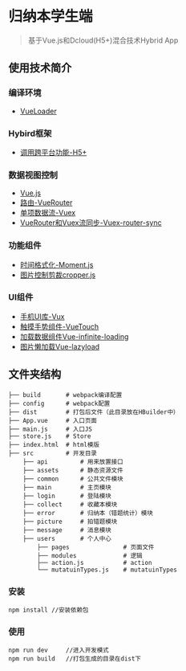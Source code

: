 ﻿# 归纳本学生端

> 基于Vue.js和Dcloud(H5+)混合技术Hybrid App


## 使用技术简介
### 编译环境
 - [VueLoader][4]
### Hybird框架
 - [调用跨平台功能-H5+][1]
### 数据视图控制
 - [Vue.js][2]
 - [路由-VueRouter][3]  
 - [单项数据流-Vuex][6]
 - [VueRouter和Vuex流同步-Vuex-router-sync][7]
### 功能组件
 - [时间格式化-Moment.js][8]
 - [图片控制剪裁cropper.js][11]
### UI组件
 - [手机UI库-Vux][5]
 - [触摸手势组件-VueTouch][9]
 - [加载数据组件Vue-infinite-loading][10]
 - [图片懒加载Vue-lazyload][12]
 
## 文件夹结构

    ├── build       # webpack编译配置
    ├── config      # webpack配置
    ├── dist        # 打包后文件（此目录放在HBuilder中）
    ├── App.vue     # 入口页面
    ├── main.js     # 入口JS
    ├── store.js    # Store
    ├── index.html  # html模版
    ├── src         # 开发目录
        ├── api         # 用来放置接口
        ├── assets      # 静态资源文件
        ├── common      # 公共文件模块
        ├── main        # 主页模块
        ├── login       # 登陆模块
        ├── collect     # 收藏本模块
        ├── error       # 归纳本（错题统计）模块
        ├── picture     # 拍错题模块
        ├── message     # 消息模块
        ├── users       # 个人中心
            ├── pages               # 页面文件
            ├── modules             # 逻辑
            ├── action.js           # action
            └── mutatuinTypes.js    # mutatuinTypes


### 安装

    npm install //安装依赖包

### 使用

    npm run dev     //进入开发模式
    npm run build   //打包生成的目录在dist下


  [1]: http://www.dcloud.io/runtime.html
  [2]: http://cn.vuejs.org/guide/
  [3]: http://router.vuejs.org/zh-cn/index.html
  [4]: http://vue-loader.vuejs.org/en/index.html
  [5]: https://vuxjs.gitbooks.io/vux/content/about/component-standard.html
  [6]: http://vuex.vuejs.org/zh-cn/index.html
  [7]: https://github.com/vuejs/vuex-router-sync
  [8]: http://momentjs.cn/
  [9]: https://github.com/vuejs/vue-touch
  [10]: https://peachscript.github.io/vue-infinite-loading/#!/slots
  [11]: https://fengyuanchen.github.io/cropperjs/
  [12]: https://github.com/hilongjw/vue-lazyload